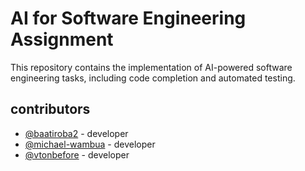 # AI for Software Engineering Assignment

This repository contains the implementation of AI-powered software engineering tasks, including code completion and automated testing.

## contributors
- [@baatiroba2](bqunyo@gmail.com) - developer
- [@michael-wambua](slymike63@gmail.com) - developer
- [@vtonbefore](beforevton@gmail.com) - developer